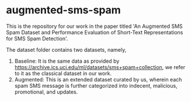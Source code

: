 # augmented-sms-spam
This is the repository for our work in the paper titled 'An Augmented SMS Spam Dataset and Performance Evaluation of Short-Text Representations for SMS Spam Detection'.

The dataset folder contains two datasets, namely,
1. Baseline: It is the same data as provided by https://archive.ics.uci.edu/ml/datasets/sms+spam+collection, we refer to it as the classical dataset in our work.
2. Augmented: This is an extended dataset curated by us, wherein each spam SMS message is further categorized into indecent, malicious, promotional, and updates.
